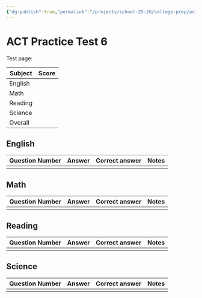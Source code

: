 ```yaml
---
{"dg-publish":true,"permalink":"/projects/school-25-26/college-prep/act/act-06-act-prep/","title":"ACT Practice 6"}
---
```



# ACT Practice Test 6

Test page:

| Subject | Score |
| ------- | ----- |
| English |       |
| Math    |       |
| Reading |       |
| Science |       |
| Overall |       |

## English

| Question Number | Answer | Correct answer | Notes |
| --------------- | ------ | -------------- | ----- |
|                 |        |                |       |

## Math

| Question Number | Answer | Correct answer | Notes |
| --------------- | ------ | -------------- | ----- |
|                 |        |                |       |

## Reading

| Question Number | Answer | Correct answer | Notes |
| --------------- | ------ | -------------- | ----- |
|                 |        |                |       |

## Science

| Question Number | Answer | Correct answer | Notes |
| --------------- | ------ | -------------- | ----- |
|                 |        |                |       |

